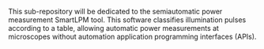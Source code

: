 This sub-repository will be dedicated to the semiautomatic power measurement SmartLPM tool. This software classifies illumination pulses according to a table, allowing automatic power measurements at microscopes without automation application programming interfaces (APIs).

